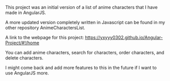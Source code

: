 This project was an initial version of a list of anime characters that I have made in AngularJS. 

A more updated version completely written in Javascript can be found in my other repository AnimeCharactersList.

A link to the webpage for this project: https://yxyyy0302.github.io/Angular-Project/#!/home

You can add anime characters, search for characters, order characters, and delete characters.

I might come back and add more features to this in the future if I want to use AngularJS more.
